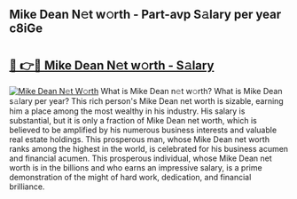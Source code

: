 ## Mike Dean N𝚎t w𝚘rth - Part-avp S𝚊lary per year c8iGe

# <h2><a href="http://gc3htl.nevu.top/?p=Mike+Dean">🔗 👉🔴 Mike Dean N𝚎t w𝚘rth - S𝚊lary</a></h2>

[![Mike Dean N𝚎t W𝚘rth](https://i.imgur.com/Oavwk0R.jpeg)](http://gc3htl.nevu.top/?p=Mike+Dean)
What is Mike Dean n𝚎t w𝚘rth? What is Mike Dean s𝚊lary per year?
This rich person's Mike Dean net worth is sizable, earning him a place among the most wealthy in his industry. His salary is substantial, but it is only a fraction of Mike Dean net worth, which is believed to be amplified by his numerous business interests and valuable real estate holdings. This prosperous man, whose Mike Dean net worth ranks among the highest in the world, is celebrated for his business acumen and financial acumen. This prosperous individual, whose Mike Dean net worth is in the billions and who earns an impressive salary, is a prime demonstration of the might of hard work, dedication, and financial brilliance.
